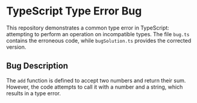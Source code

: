 # TypeScript Type Error Bug

This repository demonstrates a common type error in TypeScript: attempting to perform an operation on incompatible types.  The file `bug.ts` contains the erroneous code, while `bugSolution.ts` provides the corrected version.

## Bug Description
The `add` function is defined to accept two numbers and return their sum. However, the code attempts to call it with a number and a string, which results in a type error.